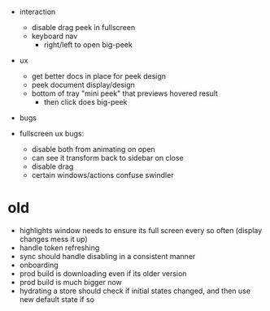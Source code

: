 * interaction

  * disable drag peek in fullscreen
  * keyboard nav
    * right/left to open big-peek

* ux

  * get better docs in place for peek design
  * peek document display/design
  * bottom of tray "mini peek" that previews hovered result
    * then click does big-peek

* bugs

* fullscreen ux bugs:
  * disable both from animating on open
  * can see it transform back to sidebar on close
  * disable drag
  * certain windows/actions confuse swindler

# old

* highlights window needs to ensure its full screen every so often (display changes mess it up)
* handle token refreshing
* sync should handle disabling in a consistent manner
* onboarding
* prod build is downloading even if its older version
* prod build is much bigger now
* hydrating a store should check if initial states changed, and then use new default state if so
